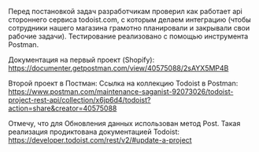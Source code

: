 Перед постановкой задач разработчикам проверил как работает api стороннего сервиса todoist.com, с которым делаем интеграцию (чтобы сотрудники нашего магазина грамотно планировали и закрывали свои рабочие задачи).
Тестирование реализовано с помощью инструмента Postman. 

Документация на первый проект (Shopify): https://documenter.getpostman.com/view/40575088/2sAYX5MP4B

Второй проект в Постман:
Ссылка на коллекцию Todoist в Postman: https://www.postman.com/maintenance-saganist-92073026/todoist-project-rest-api/collection/x6jp6d4/todoist?action=share&creator=40575088 

 Отмечу, что для Обновления данных использован метод Post. Такая реализация продиктована документацией Todoist: https://developer.todoist.com/rest/v2/#update-a-project 


